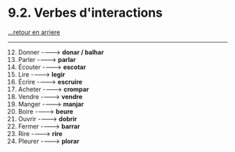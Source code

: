 # 9.2. Verbes d'interactions

[...retour en arriere](../../../menu_fiches.md)

---

12. Donner  ----> **donar / balhar**
13. Parler  ----> **parlar**
14. Écouter  ----> **escotar**
15. Lire  ----> **legir**
16. Écrire  ----> **escruire**
17. Acheter  ----> **crompar**
18. Vendre  ----> **vendre**
19. Manger  ----> **manjar**
20. Boire  ----> **beure**
21. Ouvrir  ----> **dobrir**
22. Fermer  ----> **barrar**
23. Rire  ----> **rire**
24. Pleurer ----> **plorar**